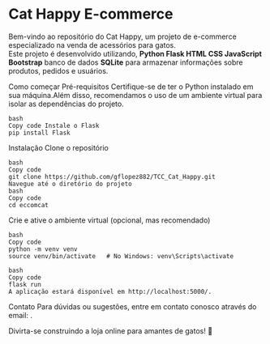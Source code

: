 # Cat Happy E-commerce

Bem-vindo ao repositório do Cat Happy, um projeto de e-commerce especializado na venda de acessórios para gatos.  
Este projeto é desenvolvido utilizando, 
**Python
Flask 
HTML 
CSS 
JavaScript
Bootstrap** 
banco de dados **SQLite** para armazenar informações sobre produtos, pedidos e usuários.

Como começar
Pré-requisitos
Certifique-se de ter o Python instalado em sua máquina.Além disso, recomendamos o uso de um ambiente virtual para isolar as dependências do projeto.

    bash  
    Copy code Instale o Flask
    pip install Flask  

Instalação
Clone o repositório

    bash
    Copy code
    git clone https://github.com/gflopez882/TCC_Cat_Happy.git
    Navegue até o diretório do projeto
    bash
    Copy code
    cd eccomcat

Crie e ative o ambiente virtual (opcional, mas recomendado)

    bash
    Copy code
    python -m venv venv
    source venv/bin/activate   # No Windows: venv\Scripts\activate

    bash
    Copy code
    flask run
    A aplicação estará disponível em http://localhost:5000/.

Contato
Para dúvidas ou sugestões, entre em contato conosco através do email: .

Divirta-se construindo a loja online para amantes de gatos! 🐾
